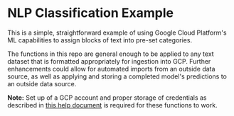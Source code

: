 # NLP Classification Example

This is a simple, straightforward example of using Google Cloud Platform's ML 
capabilities to assign blocks of text into pre-set categories.

The functions in this repo are general enough to be applied to any text dataset
that is formatted appropriately for ingestion into GCP. Further enhancements
could allow for automated imports from an outside data source, as well as applying
and storing a completed model's predictions to an outside data source.

**Note:** Set up of a GCP account and proper storage of credentials as described
in [this help document](https://cloud.google.com/natural-language/automl/docs/before-you-begin) 
is required for these functions to work.
